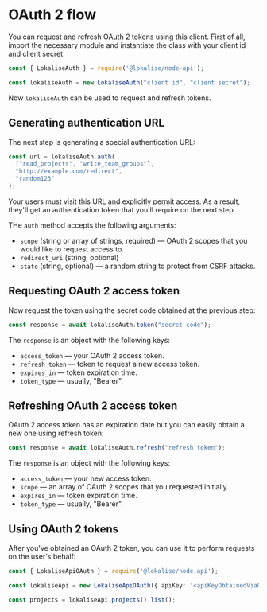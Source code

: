 # OAuth 2 flow

You can request and refresh OAuth 2 tokens using this client. First of all, import the necessary module and instantiate the class with your client id and client secret:

```ts
const { LokaliseAuth } = require('@lokalise/node-api');

const lokaliseAuth = new LokaliseAuth("client id", "client secret");
```

Now `lokaliseAuth` can be used to request and refresh tokens.

## Generating authentication URL

The next step is generating a special authentication URL:

```ts
const url = lokaliseAuth.auth(
  ["read_projects", "write_team_groups"],
  "http://example.com/redirect",
  "random123"
);
```

Your users must visit this URL and explicitly permit access. As a result, they'll get an authentication token that you'll require on the next step.

THe `auth` method accepts the following arguments:

* `scope` (string or array of strings, required) — OAuth 2 scopes that you would like to request access to.
* `redirect_uri` (string, optional)
* `state` (string, optional) — a random string to protect from CSRF attacks.

## Requesting OAuth 2 access token

Now request the token using the secret code obtained at the previous step:

```ts
const response = await lokaliseAuth.token("secret code");
```

The `response` is an object with the following keys:

* `access_token` — your OAuth 2 access token.
* `refresh_token` — token to request a new access token.
* `expires_in` — token expiration time.
* `token_type` — usually, "Bearer".

## Refreshing OAuth 2 access token

OAuth 2 access token has an expiration date but you can easily obtain a new one using refresh token:

```ts
const response = await lokaliseAuth.refresh("refresh token");
```

The `response` is an object with the following keys:

* `access_token` — your new access token.
* `scope` — an array of OAuth 2 scopes that you requested initially.
* `expires_in` — token expiration time.
* `token_type` — usually, "Bearer".

## Using OAuth 2 tokens

After you've obtained an OAuth 2 token, you can use it to perform requests on the user's behalf:

```ts
const { LokaliseApiOAuth } = require('@lokalise/node-api');

const lokaliseApi = new LokaliseApiOAuth({ apiKey: '<apiKeyObtainedViaOauth2>' });

const projects = lokaliseApi.projects().list();
```